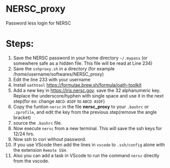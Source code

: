 # NERSC_proxy
Password less login for NERSC


# Steps:


1. Save the NERSC password in your home directory `~/.mypass` (or somewhere safe as a hidden file. This file will be read at Line 234)
2. Save the `sshproxy.sh` in a directory (for example /home/username/softwares/NERSC_proxy)
3. Edit the line 233 with your username
4. Install `oathtool` https://formulae.brew.sh/formula/oath-toolkit
5. Add a new key in https://iris.nersc.gov. save the 32 alphanumeric key. Replace the underscore/hyphen with single space and use it in the next step(for ex: change `ABCD-ASDF` to `ABCD ASDF`)
6. Copy the funtion `nersc` in the file __nersc_proxy__ to your `.bashrc` or `.zprofile`, and edit the key from the previous step(remove the angle bracket)
7. source the `.bashrc` file.
8. Now execute `nersc` from a new terminal. This will save the ssh keys for 12/24 hrs. 
9. Now ssh to cori without password.
10. If you use VScode then add the lines in `vscode` to `.ssh/config` alone with the extension `Remote SSH`.
11. Also you can add a task in VScode to run the command `nersc` directly from the vscode.
